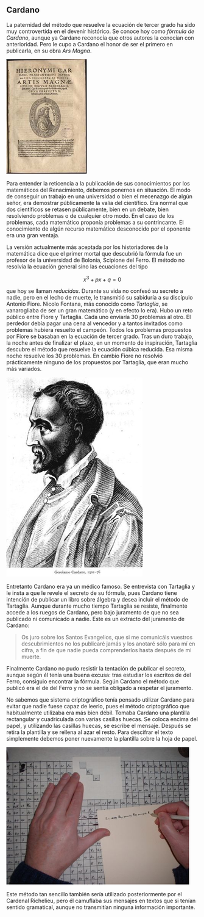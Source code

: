 
## Cardano

La paternidad del método que resuelve la ecuación de tercer grado ha sido muy controvertida en el devenir histórico.  Se conoce hoy como *fórmula de Cardano*, aunque ya Cardano reconocía que otros  autores la conocían con anterioridad.  Pero le cupo a Cardano el honor de ser el primero en publicarla, en su obra *Ars Magna*.

![](imagenes/arsmagna.jpg)

Para entender la reticencia a la publicación de sus conocimientos por los matemáticos  del Renacimiento, debemos ponernos en situación. El modo de conseguir un trabajo en una universidad o bien el mecenazgo de algún señor, era demostrar públicamente la valía del científico. Era normal que dos científicos se retasen públicamente, bien en un debate, bien resolviendo problemas o de cualquier otro modo.  En el caso de los problemas, cada matemático proponía problemas a su contrincante.  El conocimiento de algún recurso matemático desconocido por el oponente era una gran ventaja.

La versión actualmente más aceptada por los historiadores de la matemática dice que el primer mortal que descubrió la fórmula fue un profesor de la universidad de Bolonia, Scipione del Ferro. El método no resolvía la ecuación general sino las ecuaciones del tipo

$$
x^3+px+q=0
$$

que hoy se llaman *reducidas*.  Durante su vida no confesó su secreto a nadie, pero en el lecho de muerte, le transmitió su sabiduría a su discípulo Antonio Fiore. Nicolo Fontana, más conocido como *Tartaglia*, se vanarogliaba  de ser un gran matemático (y en efecto lo era). Hubo un reto público entre Fiore y Tartaglia.  Cada uno enviaría 30 problemas al otro.  El perdedor debía pagar una cena al vencedor y a tantos invitados como problemas hubiera resuelto el campeón.  Todos los problemas  propuestos por Fiore se basaban en la ecuación de tercer grado.   Tras un duro trabajo, la noche antes de finalizar el plazo, en un momento de inspiración, Tartaglia descubre el método que resuelve la ecuación cúbica reducida.  Esa misma noche resuelve los 30 problemas.  En cambio Fiore no resolvió prácticamente ninguno de los propuestos por Tartaglia, que eran mucho más variados.

![](imagenes/cardano.jpg)

Entretanto Cardano era ya un médico famoso.  Se entrevista con Tartaglia y le insta a que le revele el secreto de su fórmula, pues Cardano tiene intención de publicar un libro sobre álgebra y desea incluir el método de Tartaglia.  Aunque durante mucho tiempo Tartaglia se resiste, finalmente accede  a los ruegos de Cardano, pero bajo juramento de que no sea publicado ni comunicado a nadie. Este es un extracto del juramento de Cardano:

> Os juro sobre los Santos Evangelios, que si me comunicáis vuestros descubrimientos no los publicaré jamás y los anotaré sólo para mí en cifra, a fin de que nadie pueda comprenderlos hasta después de mi muerte.


Finalmente Cardano no pudo resistir la tentación de publicar el secreto, aunque según él tenía una buena excusa: tras estudiar los escritos de del Ferro, consiguio encontrar la fórmula.  Según Cardano  el método que publicó era el de del Ferro y no se sentía obligado a respetar el juramento.

No sabemos que sistema criptográfico tenía pensado utilizar Cardano para evitar que nadie fuese capaz de leerlo, pues el método criptográfico que habitualmente utilizaba era más bien débil.  Tomaba Cardano una plantilla rectangular y cuadriculada con varias casillas huecas.  Se coloca encima del papel, y utilizando las casillas huecas, se escribe el mensaje.  Después se retira la plantilla y se rellena al azar el resto.  Para descifrar el texto simplemente debemos poner nuevamente la plantilla sobre la hoja de papel.

![](imagenes/palntillacardano.jpg)

Este método tan sencillo también sería utilizado posteriormente por el Cardenal Richelieu, pero él camuflaba sus mensajes en textos que si tenían sentido gramatical, aunque no transmitían ninguna información importante.


